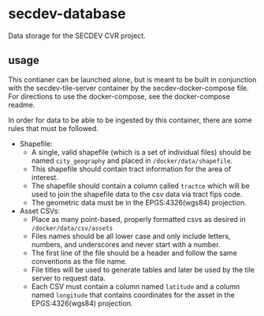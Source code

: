 # secdev-database
Data storage for the SECDEV CVR project.

## usage
This contianer can be launched alone, but is meant to be built in conjunction with the secdev-tile-server container by the secdev-docker-compose file. For directions to use the docker-compose, see the docker-compose readme. 

In order for data to be able to be ingested by this container, there are some rules that must be followed.
 - Shapefile: 
    - A single, valid shapefile (which is a set of individual files) should be named `city_geography` and placed in `/docker/data/shapefile`.
    - This shapefile should contain tract information for the area of interest. 
    - The shapefile should contain a column called `tractce` which will be used to join the shapefile data to the csv data via tract fips code.
    - The geometric data must be in the EPGS:4326(wgs84) projection. 
 - Asset CSVs:
    - Place as many point-based, properly formatted csvs as desired in `/docker/data/csv/assets`
    - Files names should be all lower case and only include letters, numbers, and underscores and never start with a number.
    - The first line of the file should be a header and follow the same conventions as the file name.
    - File titles will be used to generate tables and later be used by the tile server to request data. 
    - Each CSV must contain a column named `latitude` and a column named `longitude` that contains coordinates for the asset in the EPGS:4326(wgs84) projection.